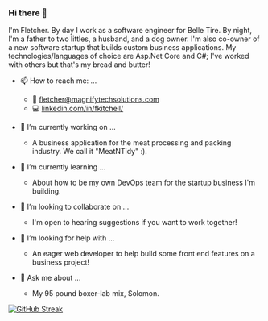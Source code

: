 ### Hi there 👋
I'm Fletcher. By day I work as a software engineer for Belle Tire. By night, I'm a father to two littles, a husband, and a dog owner. I'm also co-owner of a new software startup that builds custom business applications. My technologies/languages of choice are Asp.Net Core and C#; I've worked with others but that's my bread and butter!

- 📫 How to reach me: ...
  - :email: fletcher@magnifytechsolutions.com
  - :computer: <a href="https://www.linkedin.com/in/fkitchell/" target="blank">linkedin.com/in/fkitchell/</a>

- 🔭 I’m currently working on ...
  - A business application for the meat processing and packing industry. We call it "MeatNTidy" :).
- 🌱 I’m currently learning ...
  - About how to be my own DevOps team for the startup business I'm building. 
- 👯 I’m looking to collaborate on ...
  - I'm open to hearing suggestions if you want to work together!
- 🤔 I’m looking for help with ...
  - An eager web developer to help build some front end features on a business project!
- 💬 Ask me about ...
  - My 95 pound boxer-lab mix, Solomon.

[![GitHub Streak](https://github-readme-streak-stats.herokuapp.com/?user=fkitchell&theme=dark)](https://git.io/streak-stats)
<!--
**Fkitchell/fkitchell** is a ✨ _special_ ✨ repository because its `README.md` (this file) appears on your GitHub profile.

Here are some ideas to get you started:

- 🔭 I’m currently working on ...
- 🌱 I’m currently learning ...
- 👯 I’m looking to collaborate on ...
- 🤔 I’m looking for help with ...
- 💬 Ask me about ...
- 📫 How to reach me: ...
- ⚡ Fun fact: ...
-->

